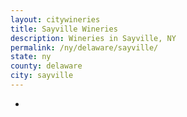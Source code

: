 ```yaml
---
layout: citywineries
title: Sayville Wineries
description: Wineries in Sayville, NY
permalink: /ny/delaware/sayville/
state: ny
county: delaware
city: sayville
---
```

-
